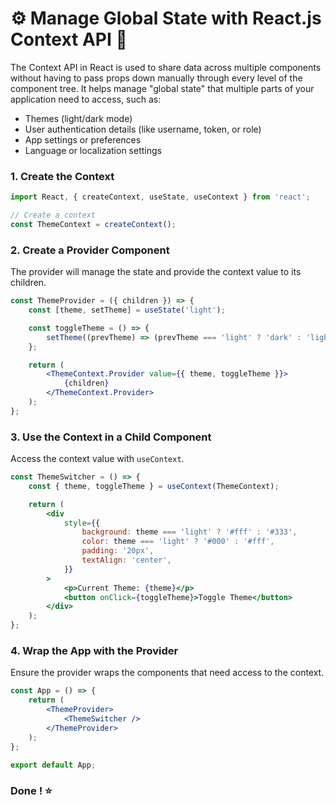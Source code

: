 # ⚙️ Manage Global State with React.js Context API 🚀

The Context API in React is used to share data across multiple components without having to pass props down manually through every level of the component tree. It helps manage "global state" that multiple parts of your application need to access, such as:

- Themes (light/dark mode)
- User authentication details (like username, token, or role)
- App settings or preferences
- Language or localization settings

### 1. Create the Context
```jsx
import React, { createContext, useState, useContext } from 'react';

// Create a context
const ThemeContext = createContext();
```

### 2. Create a Provider Component

The provider will manage the state and provide the context value to its children.

```jsx
const ThemeProvider = ({ children }) => {
    const [theme, setTheme] = useState('light');

    const toggleTheme = () => {
        setTheme((prevTheme) => (prevTheme === 'light' ? 'dark' : 'light'));
    };

    return (
        <ThemeContext.Provider value={{ theme, toggleTheme }}>
            {children}
        </ThemeContext.Provider>
    );
};
```
### 3. Use the Context in a Child Component

Access the context value with `useContext`.

```jsx
const ThemeSwitcher = () => {
    const { theme, toggleTheme } = useContext(ThemeContext);

    return (
        <div
            style={{
                background: theme === 'light' ? '#fff' : '#333',
                color: theme === 'light' ? '#000' : '#fff',
                padding: '20px',
                textAlign: 'center',
            }}
        >
            <p>Current Theme: {theme}</p>
            <button onClick={toggleTheme}>Toggle Theme</button>
        </div>
    );
};
```

### 4. Wrap the App with the Provider

Ensure the provider wraps the components that need access to the context.

```jsx
const App = () => {
    return (
        <ThemeProvider>
            <ThemeSwitcher />
        </ThemeProvider>
    );
};

export default App;
```

### Done ! ⭐
